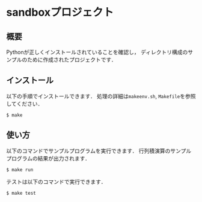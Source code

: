 # sandboxプロジェクト

## 概要

Pythonが正しくインストールされていることを確認し，
ディレクトリ構成のサンプルのために作成されたプロジェクトです．

## インストール

以下の手順でインストールできます．
処理の詳細は`makeenv.sh`, `Makefile`を参照してください．

```
$ make
```

## 使い方

以下のコマンドでサンプルプログラムを実行できます．
行列積演算のサンプルプログラムの結果が出力されます．

```
$ make run
```

テストは以下のコマンドで実行できます．

```
$ make test
```
